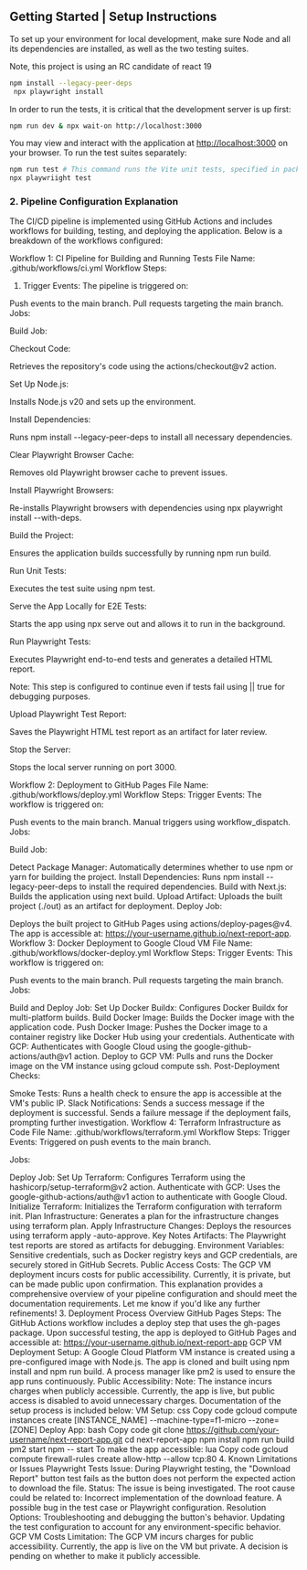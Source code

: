 ## Getting Started | Setup Instructions

To set up your environment for local development, make sure Node and all its
dependencies are installed, as well as the two testing suites.

Note, this project is using an RC candidate of react 19

```bash
npm install --legacy-peer-deps
 npx playwright install
```

In order to run the tests, it is critical that the development server is up
first:

```bash
npm run dev & npx wait-on http://localhost:3000
```

You may view and interact with the application at
[http://localhost:3000](http://localhost:3000) on your browser. To run the test
suites separately:

```bash
npm run test # This command runs the Vite unit tests, specified in package.json.
npx playwriight test
```

### 2. Pipeline Configuration Explanation
The CI/CD pipeline is implemented using GitHub Actions and includes workflows for building, testing, and deploying the application. Below is a breakdown of the workflows configured:

Workflow 1: CI Pipeline for Building and Running Tests
File Name: .github/workflows/ci.yml
Workflow Steps:
1. Trigger Events:
The pipeline is triggered on:

Push events to the main branch.
Pull requests targeting the main branch.
Jobs:

Build Job:

Checkout Code:

Retrieves the repository's code using the actions/checkout@v2 action.

Set Up Node.js:

Installs Node.js v20 and sets up the environment.

Install Dependencies:

Runs npm install --legacy-peer-deps to install all necessary dependencies.

Clear Playwright Browser Cache:

Removes old Playwright browser cache to prevent issues.

Install Playwright Browsers:

Re-installs Playwright browsers with dependencies using npx playwright install --with-deps.

Build the Project:

Ensures the application builds successfully by running npm run build.

Run Unit Tests:

Executes the test suite using npm test.

Serve the App Locally for E2E Tests:

Starts the app using npx serve out and allows it to run in the background.

Run Playwright Tests:

Executes Playwright end-to-end tests and generates a detailed HTML report.

Note: This step is configured to continue even if tests fail using || true for debugging purposes.

Upload Playwright Test Report:

Saves the Playwright HTML test report as an artifact for later review.

Stop the Server:

Stops the local server running on port 3000.

Workflow 2: Deployment to GitHub Pages
File Name: .github/workflows/deploy.yml
Workflow Steps:
Trigger Events:
The workflow is triggered on:

Push events to the main branch.
Manual triggers using workflow_dispatch.
Jobs:

Build Job:

Detect Package Manager:
Automatically determines whether to use npm or yarn for building the project.
Install Dependencies:
Runs npm install --legacy-peer-deps to install the required dependencies.
Build with Next.js:
Builds the application using next build.
Upload Artifact:
Uploads the built project (./out) as an artifact for deployment.
Deploy Job:

Deploys the built project to GitHub Pages using actions/deploy-pages@v4.
The app is accessible at:
https://your-username.github.io/next-report-app.
Workflow 3: Docker Deployment to Google Cloud VM
File Name: .github/workflows/docker-deploy.yml
Workflow Steps:
Trigger Events:
This workflow is triggered on:

Push events to the main branch.
Pull requests targeting the main branch.
Jobs:

Build and Deploy Job:
Set Up Docker Buildx:
Configures Docker Buildx for multi-platform builds.
Build Docker Image:
Builds the Docker image with the application code.
Push Docker Image:
Pushes the Docker image to a container registry like Docker Hub using your credentials.
Authenticate with GCP:
Authenticates with Google Cloud using the google-github-actions/auth@v1 action.
Deploy to GCP VM:
Pulls and runs the Docker image on the VM instance using gcloud compute ssh.
Post-Deployment Checks:

Smoke Tests:
Runs a health check to ensure the app is accessible at the VM's public IP.
Slack Notifications:
Sends a success message if the deployment is successful.
Sends a failure message if the deployment fails, prompting further investigation.
Workflow 4: Terraform Infrastructure as Code
File Name: .github/workflows/terraform.yml
Workflow Steps:
Trigger Events:
Triggered on push events to the main branch.

Jobs:

Deploy Job:
Set Up Terraform:
Configures Terraform using the hashicorp/setup-terraform@v2 action.
Authenticate with GCP:
Uses the google-github-actions/auth@v1 action to authenticate with Google Cloud.
Initialize Terraform:
Initializes the Terraform configuration with terraform init.
Plan Infrastructure:
Generates a plan for the infrastructure changes using terraform plan.
Apply Infrastructure Changes:
Deploys the resources using terraform apply -auto-approve.
Key Notes
Artifacts: The Playwright test reports are stored as artifacts for debugging.
Environment Variables: Sensitive credentials, such as Docker registry keys and GCP credentials, are securely stored in GitHub Secrets.
Public Access Costs: The GCP VM deployment incurs costs for public accessibility. Currently, it is private, but can be made public upon confirmation.
This explanation provides a comprehensive overview of your pipeline configuration and should meet the documentation requirements. Let me know if you'd like any further refinements!
3. Deployment Process Overview
GitHub Pages
Steps:
The GitHub Actions workflow includes a deploy step that uses the gh-pages package.
Upon successful testing, the app is deployed to GitHub Pages and accessible at:
https://your-username.github.io/next-report-app
GCP VM Deployment
Setup:
A Google Cloud Platform VM instance is created using a pre-configured image with Node.js.
The app is cloned and built using npm install and npm run build.
A process manager like pm2 is used to ensure the app runs continuously.
Public Accessibility:
Note: The instance incurs charges when publicly accessible. Currently, the app is live, but public access is disabled to avoid unnecessary charges. Documentation of the setup process is included below:
VM Setup:
css
Copy code
gcloud compute instances create [INSTANCE_NAME] --machine-type=f1-micro --zone=[ZONE]
Deploy App:
bash
Copy code
git clone https://github.com/your-username/next-report-app.git
cd next-report-app
npm install
npm run build
pm2 start npm -- start
To make the app accessible:
lua
Copy code
gcloud compute firewall-rules create allow-http --allow tcp:80
4. Known Limitations or Issues
Playwright Tests
Issue: During Playwright testing, the "Download Report" button test fails as the button does not perform the expected action to download the file.
Status: The issue is being investigated. The root cause could be related to:
Incorrect implementation of the download feature.
A possible bug in the test case or Playwright configuration.
Resolution Options:
Troubleshooting and debugging the button's behavior.
Updating the test configuration to account for any environment-specific behavior.
GCP VM Costs
Limitation: The GCP VM incurs charges for public accessibility. Currently, the app is live on the VM but private. A decision is pending on whether to make it publicly accessible.



  

